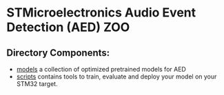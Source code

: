 # STMicroelectronics Audio Event Detection (AED) ZOO


## Directory Components:

* [models](models/README.md) a collection of optimized pretrained models for AED
* [scripts](scripts/README.md) contains tools to train, evaluate and deploy your model on your STM32 target.